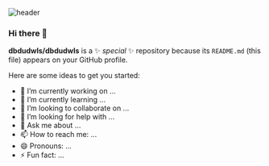 ![header](https://capsule-render.vercel.app/api?type=rounded&color=timeGradient&text=Welcome%20to%유영진GitHub%20👋&animation=twinkling&fontSize=40&fontAlignY=50&fontAlign=50&height=180)


### Hi there 👋


**dbdudwls/dbdudwls** is a ✨ _special_ ✨ repository because its `README.md` (this file) appears on your GitHub profile.

Here are some ideas to get you started:

- 🔭 I’m currently working on ...
- 🌱 I’m currently learning ...
- 👯 I’m looking to collaborate on ...
- 🤔 I’m looking for help with ...
- 💬 Ask me about ...
- 📫 How to reach me: ...
- 😄 Pronouns: ...
- ⚡ Fun fact: ...

